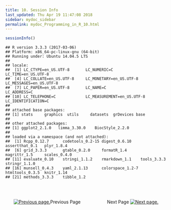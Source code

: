```yaml
---
title: 10. Session Info
last_updated: Thu Apr 19 11:47:08 2018
sidebar: mydoc_sidebar
permalink: mydoc_Programming_in_R_10.html
---
```



```r
sessionInfo()
```

```
## R version 3.3.3 (2017-03-06)
## Platform: x86_64-pc-linux-gnu (64-bit)
## Running under: Ubuntu 14.04.5 LTS
## 
## locale:
##  [1] LC_CTYPE=en_US.UTF-8       LC_NUMERIC=C               LC_TIME=en_US.UTF-8       
##  [4] LC_COLLATE=en_US.UTF-8     LC_MONETARY=en_US.UTF-8    LC_MESSAGES=en_US.UTF-8   
##  [7] LC_PAPER=en_US.UTF-8       LC_NAME=C                  LC_ADDRESS=C              
## [10] LC_TELEPHONE=C             LC_MEASUREMENT=en_US.UTF-8 LC_IDENTIFICATION=C       
## 
## attached base packages:
## [1] stats     graphics  utils     datasets  grDevices base     
## 
## other attached packages:
## [1] ggplot2_2.1.0   limma_3.30.0    BiocStyle_2.2.0
## 
## loaded via a namespace (and not attached):
##  [1] Rcpp_0.12.7      codetools_0.2-15 digest_0.6.10    assertthat_0.1   plyr_1.8.4      
##  [6] grid_3.3.3       gtable_0.2.0     formatR_1.4      magrittr_1.5     scales_0.4.0    
## [11] evaluate_0.10    stringi_1.1.2    rmarkdown_1.1    tools_3.3.3      stringr_1.1.0   
## [16] munsell_0.4.3    yaml_2.1.13      colorspace_1.2-7 htmltools_0.3.5  knitr_1.14      
## [21] methods_3.3.3    tibble_1.2
```

<br><br><center><a href="mydoc_Programming_in_R_09.html"><img src="images/left_arrow.png" alt="Previous page."></a>Previous Page &nbsp; &nbsp; &nbsp; &nbsp; &nbsp; &nbsp; &nbsp; &nbsp; &nbsp; &nbsp; Next Page
<a href="mydoc_Programming_in_R_11.html"><img src="images/right_arrow.png" alt="Next page."></a></center>
